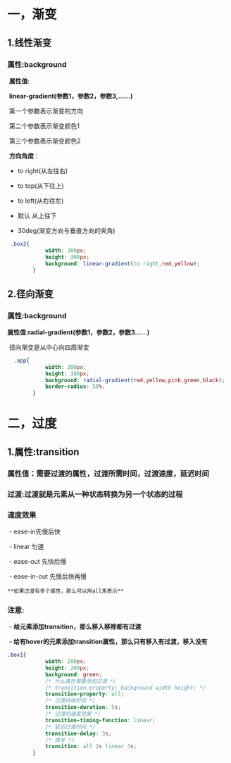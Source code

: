 # 一，渐变

## 1.线性渐变

### 属性:background

​    **属性值**:

​      **linear-gradient(参数1，参数2，参数3,......)**

​      第一个参数表示渐变的方向

​      第二个参数表示渐变颜色1

​      第三个参数表示渐变颜色2

​    **方向角度**：

- to right(从左往右)

-  to top(从下往上)

-  to left(从右往左)

-  默认 从上往下

-  30deg(渐变方向与垂直方向的夹角)

  ```css
   .box2{
              width: 300px;
              height: 300px;
              background: linear-gradient(to right,red,yellow);
          }
  ```

  ## 2.径向渐变

  ###  属性:background

  ​    **属性值:radial-gradient(参数1，参数2，参数3......)**

  ​	径向渐变是从中心向四周渐变

  ```css
    .app{
              width: 300px;
              height: 300px;
              background: radial-gradient(red,yellow,pink,green,black);
              border-radius: 50%;
          }
  ```

  # 二，过度

  ## 1.属性:transition

  ###   属性值：需要过渡的属性，过渡所需时间，过渡速度，延迟时间

  ### 	过渡:过渡就是元素从一种状态转换为另一个状态的过程

  ###   速度效果

  ​    \- ease-in先慢后快

  ​    \- linear 匀速

  ​    \- ease-out 先快后慢

  ​    \- ease-in-out 先慢后快再慢

    **如果过渡有多个属性，那么可以用all来表示**

  ### 注意:

  ​    \- **给元素添加transition，那么移入移除都有过渡**

  ​    **\- 给有hover的元素添加transition属性，那么只有移入有过渡，移入没有**

  ```css
  .box1{
              width: 200px;
              height: 200px;
              background: green;
              /* 什么属性需要添加过渡 */
              /* transition-property: background width height; */
              transition-property: all;
              /* 过渡持续时间 */
              transition-duration: 5s;
              /* 过渡的速度效果 */
              transition-timing-function: linear;
              /* 延迟过渡时间 */
              transition-delay: 3s;
              /* 简写 */
              transition: all 2s linear 3s;
          }
  ```

  

